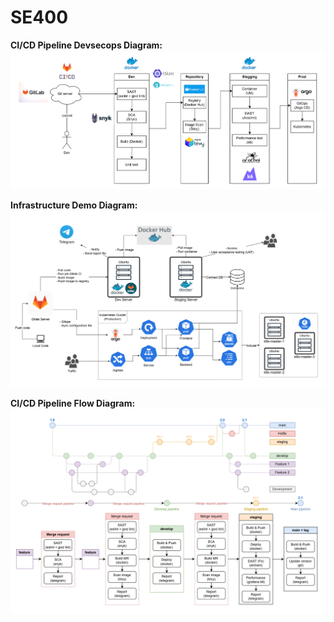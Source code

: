 # SE400

**CI/CD Pipeline Devsecops Diagram:**
![Image of CI/CD Pipeline Devsecops Diagram](./assets/CICD_Pipeline_Devsecops_Diagram.png)

**Infrastructure Demo Diagram:**
![Image of Infrastructure Demo Diagram](./assets/Infrastructure_Demo_Diagram.png)

**CI/CD Pipeline Flow Diagram:**
![Image of CI/CD Pipeline Devsecops Diagram](./assets/CICD_Pipeline_Flow_Diagram.png)
